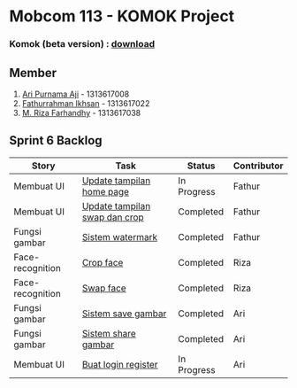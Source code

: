 # Mobcom 113 - KOMOK Project

### Komok (beta version) : [download](https://github.com/rubischoco/KOMOKProject/raw/sprint6/Komok-beta.apk)

## Member
1. [Ari Purnama Aji](https://github.com/AriPurnamaAji) - 1313617008
2. [Fathurrahman Ikhsan](https://github.com/rubischoco) - 1313617022
3. [M. Riza Farhandhy](https://github.com/MRizaF) - 1313617038

## Sprint 6 Backlog

| Story | Task | Status | Contributor |
|-------|------|--------|-------------|
| Membuat UI | [Update tampilan home page](https://github.com/rubischoco/KOMOKProject/issues/7) | In Progress | Fathur |
| Membuat UI | [Update tampilan swap dan crop](https://github.com/rubischoco/KOMOKProject/issues/14) | Completed | Fathur |
| Fungsi gambar | [Sistem watermark](https://github.com/rubischoco/KOMOKProject/issues/15) | Completed | Fathur |
| Face-recognition | [Crop face](https://github.com/rubischoco/KOMOKProject/issues/12) | Completed | Riza |
| Face-recognition | [Swap face](https://github.com/rubischoco/KOMOKProject/issues/13) | Completed | Riza |
| Fungsi gambar | [Sistem save gambar](https://github.com/rubischoco/KOMOKProject/issues/16) | Completed | Ari |
| Fungsi gambar | [Sistem share gambar](https://github.com/rubischoco/KOMOKProject/issues/17) | Completed | Ari |
| Membuat UI | [Buat login register](https://github.com/rubischoco/KOMOKProject/issues/10) | In Progress | Ari |

